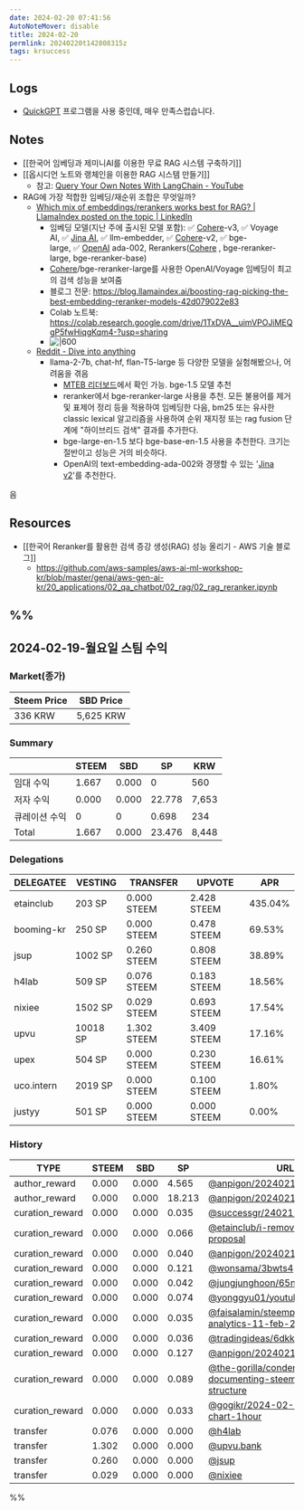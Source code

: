 ```yaml
---
date: 2024-02-20 07:41:56
AutoNoteMover: disable
title: 2024-02-20
permlink: 20240220t142808315z
tags: krsuccess
---
```

## Logs
- [QuickGPT](https://sindresorhus.com/quickgpt) 프로그램을 사용 중인데, 매우 만족스럽습니다.

## Notes
- [[한국어 임베딩과 제미니AI를 이용한 무료 RAG 시스템 구축하기]]
- [[옵시디언 노트와 랭체인을 이용한 RAG 시스템 만들기]]
	- 참고: [Query Your Own Notes With LangChain - YouTube](https://www.youtube.com/watch?v=E-CNrXhSvLg)
- RAG에 가장 적합한 임베딩/재순위 조합은 무엇일까?
	- [Which mix of embeddings/rerankers works best for RAG? | LlamaIndex posted on the topic | LinkedIn](https://www.linkedin.com/posts/llamaindex_which-mix-of-embeddingsrerankers-works-best-activity-7126231685020450816-jngm)
		- 임베딩 모델(지난 주에 출시된 모델 포함): ✅ [Cohere](https://www.linkedin.com/company/cohere-ai/)-v3, ✅ Voyage AI, ✅ [Jina AI](https://www.linkedin.com/company/jinaai/), ✅ llm-embedder, ✅ [Cohere](https://www.linkedin.com/company/cohere-ai/)-v2, ✅ bge-large, ✅ [OpenAI](https://www.linkedin.com/company/openai/) ada-002, Rerankers([Cohere](https://www.linkedin.com/company/cohere-ai/) , bge-reranker-large, bge-reranker-base)
		- [Cohere](https://www.linkedin.com/company/cohere-ai/)/bge-reranker-large를 사용한 OpenAI/Voyage 임베딩이 최고의 검색 성능을 보여줌
		- 블로그 전문: https://blog.llamaindex.ai/boosting-rag-picking-the-best-embedding-reranker-models-42d079022e83
		- Colab 노트북: https://colab.research.google.com/drive/1TxDVA__uimVPOJiMEQgP5fwHiqgKqm4-?usp=sharing
		- ![|600](https://i.imgur.com/t5iBYLx.jpeg)
	- [Reddit - Dive into anything](https://www.reddit.com/r/LocalLLaMA/comments/17oyd1r/finding_better_embedding_models)
		- llama-2-7b, chat-hf, flan-T5-large 등 다양한 모델을 실험해봤으나, 어려움을 겪음
	       - [MTEB 리더보드](https://huggingface.co/spaces/mteb/leaderboard)에서 확인 가능. bge-1.5 모델 추천
	       - reranker에서 bge-reranker-large 사용을 추천. 모든 불용어를 제거 및 표제어 정리 등을 적용하여 임베딩한 다음, bm25 또는 유사한 classic lexical 알고리즘을 사용하여 순위 재지정 또는 rag fusion 단계에 "하이브리드 검색" 결과를 추가한다.
	       - bge-large-en-1.5 보다 bge-base-en-1.5 사용을 추천한다. 크기는 절반이고 성능은 거의 비슷하다.
	       - OpenAI의 text-embedding-ada-002와 경쟁할 수 있는  '[Jina v2](https://jina.ai/news/jina-ai-launches-worlds-first-open-source-8k-text-embedding-rivaling-openai/)'를 추천한다.

음

## Resources
- [[한국어 Reranker를 활용한 검색 증강 생성(RAG) 성능 올리기 - AWS 기술 블로그]]
	- https://github.com/aws-samples/aws-ai-ml-workshop-kr/blob/master/genai/aws-gen-ai-kr/20_applications/02_qa_chatbot/02_rag/02_rag_reranker.ipynb

%%
---

## 2024-02-19-월요일 스팀 수익

### Market(종가)
| Steem Price | SBD Price |
| --- | --- |
| 336 KRW | 5,625 KRW |

### Summary
| | STEEM | SBD | SP | KRW |
| --- | --- | --- | --- |--- |
| 임대 수익 | 1.667 | 0.000 | 0 | 560 |
| 저자 수익 | 0.000 | 0.000 | 22.778 | 7,653 |
| 큐레이션 수익 | 0 | 0 | 0.698 | 234 |
| Total | 1.667 | 0.000 | 23.476 | 8,448 |

### Delegations
| DELEGATEE | VESTING | TRANSFER | UPVOTE | APR |
| --- | --- | --- | --- | --- |
| etainclub | 203 SP | 0.000 STEEM | 2.428 STEEM | 435.04% |
| booming-kr | 250 SP | 0.000 STEEM | 0.478 STEEM | 69.53% |
| jsup | 1002 SP | 0.260 STEEM | 0.808 STEEM | 38.89% |
| h4lab | 509 SP | 0.076 STEEM | 0.183 STEEM | 18.56% |
| nixiee | 1502 SP | 0.029 STEEM | 0.693 STEEM | 17.54% |
| upvu | 10018 SP | 1.302 STEEM | 3.409 STEEM | 17.16% |
| upex | 504 SP | 0.000 STEEM | 0.230 STEEM | 16.61% |
| uco.intern | 2019 SP | 0.000 STEEM | 0.100 STEEM | 1.80% |
| justyy | 501 SP | 0.000 STEEM | 0.000 STEEM | 0.00% |

### History
| TYPE | STEEM | SBD | SP | URL |
| --- | --- | --- | --- | --- |
| author_reward | 0.000 | 0.000 | 4.565 | [@anpigon/20240212t102647244z](https://steemit.com/@anpigon/20240212t102647244z) |
| author_reward | 0.000 | 0.000 | 18.213 | [@anpigon/20240212t145959361z](https://steemit.com/@anpigon/20240212t145959361z) |
| curation_reward | 0.000 | 0.000 | 0.035 | [@successgr/240212-](https://steemit.com/@successgr/240212-) |
| curation_reward | 0.000 | 0.000 | 0.066 | [@etainclub/i-removed-my-sps-proposal](https://steemit.com/@etainclub/i-removed-my-sps-proposal) |
| curation_reward | 0.000 | 0.000 | 0.040 | [@anpigon/20240212t102647244z](https://steemit.com/@anpigon/20240212t102647244z) |
| curation_reward | 0.000 | 0.000 | 0.121 | [@wonsama/3bwts4](https://steemit.com/@wonsama/3bwts4) |
| curation_reward | 0.000 | 0.000 | 0.042 | [@jungjunghoon/65nkwj](https://steemit.com/@jungjunghoon/65nkwj) |
| curation_reward | 0.000 | 0.000 | 0.074 | [@yonggyu01/youtube-api-2km](https://steemit.com/@yonggyu01/youtube-api-2km) |
| curation_reward | 0.000 | 0.000 | 0.035 | [@faisalamin/steempro-tools-analytics-11-feb-2024](https://steemit.com/@faisalamin/steempro-tools-analytics-11-feb-2024) |
| curation_reward | 0.000 | 0.000 | 0.036 | [@tradingideas/6dkk6s](https://steemit.com/@tradingideas/6dkk6s) |
| curation_reward | 0.000 | 0.000 | 0.127 | [@anpigon/20240212t145959361z](https://steemit.com/@anpigon/20240212t145959361z) |
| curation_reward | 0.000 | 0.000 | 0.089 | [@the-gorilla/condenser-documenting-steemit-com-css-structure](https://steemit.com/@the-gorilla/condenser-documenting-steemit-com-css-structure) |
| curation_reward | 0.000 | 0.000 | 0.033 | [@gogikr/2024-02-13-btc-d-chart-1hour](https://steemit.com/@gogikr/2024-02-13-btc-d-chart-1hour) |
| transfer | 0.076 | 0.000 | 0.000 | [@h4lab](https://steemit.com/@h4lab) |
| transfer | 1.302 | 0.000 | 0.000 | [@upvu.bank](https://steemit.com/@upvu.bank) |
| transfer | 0.260 | 0.000 | 0.000 | [@jsup](https://steemit.com/@jsup) |
| transfer | 0.029 | 0.000 | 0.000 | [@nixiee](https://steemit.com/@nixiee) |


%%

